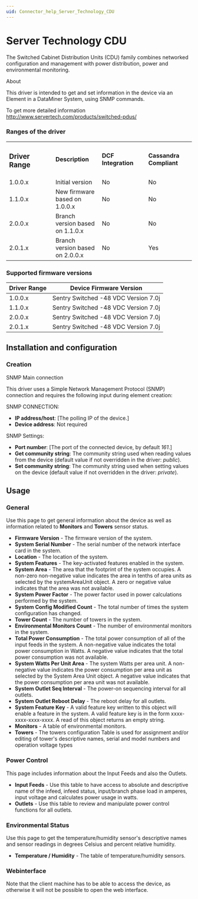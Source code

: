 ```yaml
---
uid: Connector_help_Server_Technology_CDU
---
```


# Server Technology CDU

The Switched Cabinet Distribution Units (CDU) family combines networked configuration and management with power distribution, power and environmental monitoring.

About

This driver is intended to get and set information in the device via an Element in a DataMiner System, using SNMP commands.

To get more detailed information <http://www.servertech.com/products/switched-pdus/>

### Ranges of the driver

<table>
<colgroup>
<col style="width: 25%" />
<col style="width: 25%" />
<col style="width: 25%" />
<col style="width: 25%" />
</colgroup>
<tbody>
<tr class="odd">
<td><h3 id="driver-range">Driver Range</h3></td>
<td><strong>Description</strong></td>
<td><strong>DCF Integration</strong></td>
<td><strong>Cassandra Compliant</strong></td>
</tr>
<tr class="even">
<td>1.0.0.x</td>
<td>Initial version</td>
<td>No</td>
<td>No</td>
</tr>
<tr class="odd">
<td>1.1.0.x</td>
<td>New firmware based on 1.0.0.x</td>
<td>No</td>
<td>No</td>
</tr>
<tr class="even">
<td>2.0.0.x</td>
<td>Branch version based on 1.1.0.x</td>
<td>No</td>
<td>No</td>
</tr>
<tr class="odd">
<td>2.0.1.x</td>
<td>Branch version based on 2.0.0.x</td>
<td>No</td>
<td>Yes</td>
</tr>
</tbody>
</table>

### Supported firmware versions

| **Driver Range** | **Device Firmware Version**          |
|------------------|--------------------------------------|
| 1.0.0.x          | Sentry Switched -48 VDC Version 7.0j |
| 1.1.0.x          | Sentry Switched -48 VDC Version 7.0j |
| 2.0.0.x          | Sentry Switched -48 VDC Version 7.0j |
| 2.0.1.x          | Sentry Switched -48 VDC Version 7.0j |

## Installation and configuration

### Creation

SNMP Main connection

This driver uses a Simple Network Management Protocol (SNMP) connection and requires the following input during element creation:

SNMP CONNECTION:

- **IP address/host**: \[The polling IP of the device.\]
- **Device address**: Not required

SNMP Settings:

- **Port number**: \[The port of the connected device, by default *161*.\]
- **Get community string**: The community string used when reading values from the device (default value if not overridden in the driver: *public*).
- **Set community string**: The community string used when setting values on the device (default value if not overridden in the driver: *private*).

## Usage

### General

Use this page to get general information about the device as well as information related to **Monitors** and **Towers** sensor status.

- **Firmware Version** - The firmware version of the system.
- **System Serial Number** - The serial number of the network interface card in the system.
- **Location** - The location of the system.
- **System Features** - The key-activated features enabled in the system.
- **System Area** - The area that the footprint of the system occupies. A non-zero non-negative value indicates the area in tenths of area units as selected by the systemAreaUnit object. A zero or negative value indicates that the area was not available.
- **System Power Factor** - The power factor used in power calculations performed by the system.
- **System Config Modified Count** - The total number of times the system configuration has changed.
- **Tower Count** - The number of towers in the system.
- **Environmental Monitors Count** - The number of environmental monitors in the system.
- **Total Power Consumption** - The total power consumption of all of the input feeds in the system. A non-negative value indicates the total power consumption in Watts. A negative value indicates that the total power consumption was not available.
- **System Watts Per Unit Area** - The system Watts per area unit. A non-negative value indicates the power consumption per area unit as selected by the System Area Unit object. A negative value indicates that the power consumption per area unit was not available.
- **System Outlet Seq Interval** - The power-on sequencing interval for all outlets.
- **System Outlet Reboot Delay** - The reboot delay for all outlets.
- **System Feature Key** - A valid feature key written to this object will enable a feature in the system. A valid feature key is in the form xxxx-xxxx-xxxx-xxxx. A read of this object returns an empty string.
- **Monitors** - A table of environmental monitors.
- **Towers** - The towers configuration Table is used for assignment and/or editing of tower's descriptive names, serial and model numbers and operation voltage types

### Power Control

This page includes information about the Input Feeds and also the Outlets.

- **Input Feeds** - Use this table to have access to absolute and descriptive name of the infeed, infeed status, input/branch phase load in amperes, input voltage and calculates power usage in watts.
- **Outlets** - Use this table to review and manipulate power control functions for all outlets.

### Environmental Status

Use this page to get the temperature/humidity sensor's descriptive names and sensor readings in degrees Celsius and percent relative humidity.

- **Temperature / Humidity** - The table of temperature/humidity sensors.

### Webinterface

Note that the client machine has to be able to access the device, as otherwise it will not be possible to open the web interface.
